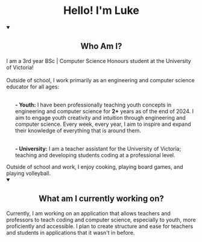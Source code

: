 <h1 align="center">Hello! I'm Luke</h1>

<!-- Who Am I -->
<details open>
  <summary>
    <h2 align = "center"> Who Am I? </h2>
  </summary>
  I am a 3rd year BSc | Computer Science Honours student at the University of Victoria!
  <br><br>
  Outside of school, I work primarily as an engineering and computer science educator for all ages:<br><br>
  <ul>
  <item><b>- Youth:</b> I have been professionally teaching youth concepts in engineering and computer science for <b>2+</b> years as of the end of 2024. I aim to engage youth creativity and intuition through engineering and computer science. Every week, every year, I aim to inspire and expand their knowledge of everything that is around them.<br><br></item>
  
  <item><b>- University:</b> I am a teacher assistant for the University of Victoria; teaching and developing students coding at a professional level.</item>
  </ul>
  Outside of school and work, I enjoy cooking, playing board games, and playing volleyball.

</details>

<!-- Projects -->
<details open>
  <summary>
    <h2 align = "center"> What am I currently working on? </h2>
  </summary>
    Currently, I am working on an application that allows teachers and professors to teach coding and computer science, especially to youth, more proficiently and accessible. I plan to create structure and ease for teachers and students in applications that it wasn't in before.
  </summary>

